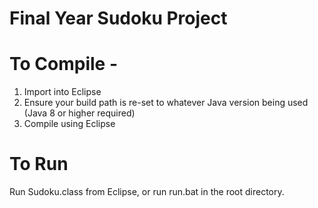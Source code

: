 # Final Year Sudoku Project

# To Compile -

1. Import into Eclipse
2. Ensure your build path is re-set to whatever Java version being used (Java 8 or higher required)
3. Compile using Eclipse

# To Run

Run Sudoku.class from Eclipse, or run run.bat in the root directory. 
